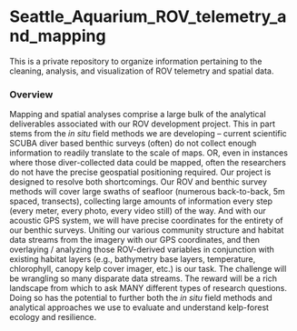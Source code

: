 # Seattle_Aquarium_ROV_telemetry_and_mapping
This is a private repository to organize information pertaining to the cleaning, analysis, and visualization of ROV telemetry and spatial data. 

### Overview

Mapping and spatial analyses comprise a large bulk of the analytical deliverables associated with our ROV development project. This in part stems from the *in situ* field methods we are developing – current scientific SCUBA diver based benthic surveys (often) do not collect enough information to readily translate to the scale of maps. OR, even in instances where those diver-collected data could be mapped, often the researchers do not have the precise geospatial positioning required. Our project is designed to resolve both shortcomings. Our ROV and benthic survey methods will cover large swaths of seafloor (numerous back-to-back, 5m spaced, transects), collecting large amounts of information every step (every meter, every photo, every video still) of the way. And with our acoustic GPS system, we will have precise coordinates for the entirety of our benthic surveys. Uniting our various community structure and habitat data streams from the imagery with our GPS coordinates, and then overlaying / analyzing those ROV-derived variables in conjunction with existing habitat layers (e.g., bathymetry base layers, temperature, chlorophyll, canopy kelp cover imager, etc.) is our task. The challenge will be wrangling so many disparate data streams. The reward will be a rich landscape from which to ask MANY different types of research questions. Doing so has the potential to further both the *in situ* field methods and analytical approaches we use to evaluate and understand kelp-forest ecology and resilience. 

